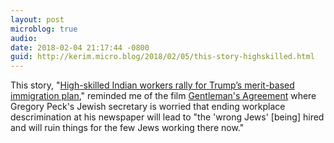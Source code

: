 ```yaml
---
layout: post
microblog: true
audio: 
date: 2018-02-04 21:17:44 -0800
guid: http://kerim.micro.blog/2018/02/05/this-story-highskilled.html
---
```

This story, "[High-skilled Indian workers rally for Trump’s merit-based immigration plan](https://www.washingtonpost.com/local/dc-politics/high-skilled-indian-workers-rally-for-trumps-merit-based-immigration-plan/2018/02/03/702e617e-08fd-11e8-8777-2a059f168dd2_story.html)," reminded me of the film [Gentleman's Agreement](https://en.wikipedia.org/wiki/Gentleman's_Agreement) where Gregory Peck's Jewish secretary is worried that ending workplace descrimination at his newspaper will lead to "the 'wrong Jews' \[being] hired and will ruin things for the few Jews working there now." 

